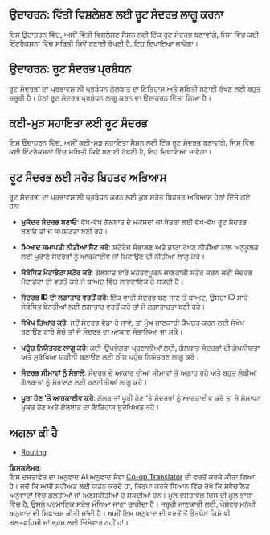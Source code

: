 <!--
CO_OP_TRANSLATOR_METADATA:
{
  "original_hash": "e1cbc99fa7185139ad6d539eca09a2b3",
  "translation_date": "2025-06-02T20:25:16+00:00",
  "source_file": "05-AdvancedTopics/mcp-root-contexts/README.md",
  "language_code": "pa"
}
-->
## ਉਦਾਹਰਨ: ਵਿੱਤੀ ਵਿਸ਼ਲੇਸ਼ਣ ਲਈ ਰੂਟ ਸੰਦਰਭ ਲਾਗੂ ਕਰਨਾ

ਇਸ ਉਦਾਹਰਨ ਵਿੱਚ, ਅਸੀਂ ਵਿੱਤੀ ਵਿਸ਼ਲੇਸ਼ਣ ਸੈਸ਼ਨ ਲਈ ਇੱਕ ਰੂਟ ਸੰਦਰਭ ਬਣਾਵਾਂਗੇ, ਜਿਸ ਵਿੱਚ ਕਈ ਇੰਟਰੈਕਸ਼ਨਾਂ ਵਿੱਚ ਸਥਿਤੀ ਕਿਵੇਂ ਬਣਾਈ ਰੱਖਣੀ ਹੈ, ਇਹ ਦਿਖਾਇਆ ਜਾਵੇਗਾ।

## ਉਦਾਹਰਨ: ਰੂਟ ਸੰਦਰਭ ਪ੍ਰਬੰਧਨ

ਰੂਟ ਸੰਦਰਭਾਂ ਦਾ ਪ੍ਰਭਾਵਸ਼ਾਲੀ ਪ੍ਰਬੰਧਨ ਗੱਲਬਾਤ ਦਾ ਇਤਿਹਾਸ ਅਤੇ ਸਥਿਤੀ ਬਣਾਈ ਰੱਖਣ ਲਈ ਬਹੁਤ ਜ਼ਰੂਰੀ ਹੈ। ਹੇਠਾਂ ਰੂਟ ਸੰਦਰਭ ਪ੍ਰਬੰਧਨ ਲਾਗੂ ਕਰਨ ਦਾ ਉਦਾਹਰਨ ਦਿੱਤਾ ਗਿਆ ਹੈ।

## ਕਈ-ਮੁੜ ਸਹਾਇਤਾ ਲਈ ਰੂਟ ਸੰਦਰਭ

ਇਸ ਉਦਾਹਰਨ ਵਿੱਚ, ਅਸੀਂ ਕਈ-ਮੁੜ ਸਹਾਇਤਾ ਸੈਸ਼ਨ ਲਈ ਇੱਕ ਰੂਟ ਸੰਦਰਭ ਬਣਾਵਾਂਗੇ, ਜਿਸ ਵਿੱਚ ਕਈ ਇੰਟਰੈਕਸ਼ਨਾਂ ਵਿੱਚ ਸਥਿਤੀ ਕਿਵੇਂ ਬਣਾਈ ਰੱਖਣੀ ਹੈ, ਇਹ ਦਿਖਾਇਆ ਜਾਵੇਗਾ।

## ਰੂਟ ਸੰਦਰਭ ਲਈ ਸਰੋਤ ਬਿਹਤਰ ਅਭਿਆਸ

ਰੂਟ ਸੰਦਰਭਾਂ ਦਾ ਪ੍ਰਭਾਵਸ਼ਾਲੀ ਪ੍ਰਬੰਧਨ ਕਰਨ ਲਈ ਕੁਝ ਸਰੋਤ ਬਿਹਤਰ ਅਭਿਆਸ ਹੇਠਾਂ ਦਿੱਤੇ ਗਏ ਹਨ:

- **ਮੁਕੱਦਰ ਸੰਦਰਭ ਬਣਾਓ**: ਵੱਖ-ਵੱਖ ਗੱਲਬਾਤ ਦੇ ਮਕਸਦਾਂ ਜਾਂ ਖੇਤਰਾਂ ਲਈ ਵੱਖ-ਵੱਖ ਰੂਟ ਸੰਦਰਭ ਬਣਾਓ ਤਾਂ ਜੋ ਸਪਸ਼ਟਤਾ ਬਣੀ ਰਹੇ।

- **ਮਿਆਦ ਸਮਾਪਤੀ ਨੀਤੀਆਂ ਸੈੱਟ ਕਰੋ**: ਸਟੋਰੇਜ ਸੰਭਾਲਣ ਅਤੇ ਡਾਟਾ ਰੱਖਣ ਨੀਤੀਆਂ ਨਾਲ ਅਨੁਕੂਲਤ ਲਈ ਪੁਰਾਣੇ ਸੰਦਰਭਾਂ ਨੂੰ ਆਰਕਾਈਵ ਜਾਂ ਮਿਟਾਉਣ ਦੀ ਨੀਤੀਆਂ ਲਾਗੂ ਕਰੋ।

- **ਸੰਬੰਧਿਤ ਮੈਟਾਡੇਟਾ ਸਟੋਰ ਕਰੋ**: ਗੱਲਬਾਤ ਬਾਰੇ ਮਹੱਤਵਪੂਰਨ ਜਾਣਕਾਰੀ ਸਟੋਰ ਕਰਨ ਲਈ ਸੰਦਰਭ ਮੈਟਾਡੇਟਾ ਦੀ ਵਰਤੋਂ ਕਰੋ ਜੋ ਬਾਅਦ ਵਿੱਚ ਲਾਭਦਾਇਕ ਹੋ ਸਕਦੀ ਹੈ।

- **ਸੰਦਰਭ ID ਦੀ ਲਗਾਤਾਰ ਵਰਤੋਂ ਕਰੋ**: ਇੱਕ ਵਾਰੀ ਸੰਦਰਭ ਬਣ ਜਾਣ ਤੋਂ ਬਾਅਦ, ਉਸਦਾ ID ਸਾਰੇ ਸੰਬੰਧਿਤ ਬੇਨਤੀਆਂ ਲਈ ਲਗਾਤਾਰ ਵਰਤੋਂ ਕਰੋ ਤਾਂ ਜੋ ਲਗਾਤਾਰਤਾ ਬਣੀ ਰਹੇ।

- **ਸੰਖੇਪ ਤਿਆਰ ਕਰੋ**: ਜਦੋਂ ਸੰਦਰਭ ਵੱਡਾ ਹੋ ਜਾਵੇ, ਤਾਂ ਮੁੱਖ ਜਾਣਕਾਰੀ ਕੈਪਚਰ ਕਰਨ ਲਈ ਸੰਖੇਪ ਬਣਾਉਣ ਬਾਰੇ ਸੋਚੋ ਤਾਂ ਜੋ ਸੰਦਰਭ ਦਾ ਆਕਾਰ ਸੰਭਾਲਿਆ ਜਾ ਸਕੇ।

- **ਪਹੁੰਚ ਨਿਯੰਤਰਣ ਲਾਗੂ ਕਰੋ**: ਕਈ-ਉਪਭੋਗਤਾ ਪ੍ਰਣਾਲੀਆਂ ਲਈ, ਗੱਲਬਾਤ ਸੰਦਰਭਾਂ ਦੀ ਗੋਪਨੀਯਤਾ ਅਤੇ ਸੁਰੱਖਿਆ ਯਕੀਨੀ ਬਣਾਉਣ ਲਈ ਠੀਕ ਪਹੁੰਚ ਨਿਯੰਤਰਣ ਲਾਗੂ ਕਰੋ।

- **ਸੰਦਰਭ ਸੀਮਾਵਾਂ ਨੂੰ ਸੰਭਾਲੋ**: ਸੰਦਰਭ ਦੇ ਆਕਾਰ ਦੀਆਂ ਸੀਮਾਵਾਂ ਤੋਂ ਅਗਾਹ ਰਹੋ ਅਤੇ ਬਹੁਤ ਲੰਬੀਆਂ ਗੱਲਬਾਤਾਂ ਨੂੰ ਸੰਭਾਲਣ ਲਈ ਰਣਨੀਤੀਆਂ ਲਾਗੂ ਕਰੋ।

- **ਪੂਰਾ ਹੋਣ 'ਤੇ ਆਰਕਾਈਵ ਕਰੋ**: ਗੱਲਬਾਤਾਂ ਪੂਰੀ ਹੋਣ 'ਤੇ ਸੰਦਰਭਾਂ ਨੂੰ ਆਰਕਾਈਵ ਕਰੋ ਤਾਂ ਜੋ ਸੰਸਾਧਨ ਮੁਕਤ ਹੋਣ ਅਤੇ ਗੱਲਬਾਤ ਦਾ ਇਤਿਹਾਸ ਸੁਰੱਖਿਅਤ ਰਹੇ।

## ਅਗਲਾ ਕੀ ਹੈ

- [Routing](../mcp-routing/README.md)

**ਡਿਸਕਲੇਮਰ**:  
ਇਸ ਦਸਤਾਵੇਜ਼ ਦਾ ਅਨੁਵਾਦ AI ਅਨੁਵਾਦ ਸੇਵਾ [Co-op Translator](https://github.com/Azure/co-op-translator) ਦੀ ਵਰਤੋਂ ਕਰਕੇ ਕੀਤਾ ਗਿਆ ਹੈ। ਜਦੋਂ ਕਿ ਅਸੀਂ ਸਹੀਅਤ ਲਈ ਯਤਨ ਕਰਦੇ ਹਾਂ, ਕਿਰਪਾ ਕਰਕੇ ਧਿਆਨ ਵਿੱਚ ਰੱਖੋ ਕਿ ਸਵੈਚਲਿਤ ਅਨੁਵਾਦਾਂ ਵਿੱਚ ਗਲਤੀਆਂ ਜਾਂ ਅਣਸਹੀਤੀਆਂ ਹੋ ਸਕਦੀਆਂ ਹਨ। ਮੂਲ ਦਸਤਾਵੇਜ਼ ਜਿਸ ਦੀ ਮੂਲ ਭਾਸ਼ਾ ਵਿੱਚ ਹੈ, ਉਸਨੂੰ ਪ੍ਰਮਾਣਿਕ ਸਰੋਤ ਮੰਨਿਆ ਜਾਣਾ ਚਾਹੀਦਾ ਹੈ। ਜਰੂਰੀ ਜਾਣਕਾਰੀ ਲਈ, ਪੇਸ਼ੇਵਰ ਮਨੁੱਖੀ ਅਨੁਵਾਦ ਦੀ ਸਿਫਾਰਸ਼ ਕੀਤੀ ਜਾਂਦੀ ਹੈ। ਅਸੀਂ ਇਸ ਅਨੁਵਾਦ ਦੀ ਵਰਤੋਂ ਤੋਂ ਉਤਪੰਨ ਕਿਸੇ ਵੀ ਗਲਤਫਹਿਮੀ ਜਾਂ ਭ੍ਰਮ ਲਈ ਜ਼ਿੰਮੇਵਾਰ ਨਹੀਂ ਹਾਂ।